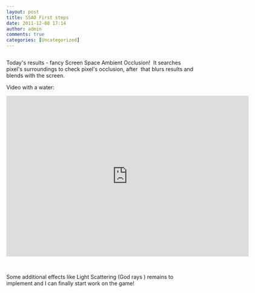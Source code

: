 ```yaml
---
layout: post
title: SSAO First steps
date: 2011-12-08 17:14
author: admin
comments: true
categories: [Uncategorized]
---
```

<a href="http://2.bp.blogspot.com/-EeThf7i4jzY/TuDwrS1afHI/AAAAAAAABWI/2q7KZalJgxo/s1600/glow_ssao_stage2.jpg"><img id="BLOGGER_PHOTO_ID_5683807356322479218" class="image featured" src="http://2.bp.blogspot.com/-EeThf7i4jzY/TuDwrS1afHI/AAAAAAAABWI/2q7KZalJgxo/s1600/glow_ssao_stage2.jpg" alt="" border="0" /></a>

Today's results - fancy Screen Space Ambient Occlusion!  It searches pixel's surroundings to check pixel's occlusion, after  that blurs results and blends with the screen.

Video with a water:
<div class="videoWrapper"><iframe src="http://player.vimeo.com/video/33439317?portrait=0" frameborder="0" width="640" height="424"></iframe></div>

&nbsp;

Some additional effects like Light Scattering (God rays ) remains to implement and I can finally start work on the game!
